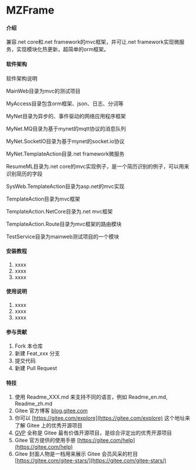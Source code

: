 # MZFrame

#### 介绍
兼容.net core和.net framework的mvc框架，并可让.net framework实现微服务，实现模块化热更新，超简单的orm框架。

#### 软件架构
软件架构说明

MainWeb目录为mvc的测试项目

MyAccess目录包含orm框架、json、日志、分词等

MyNet目录为异步的、事件驱动的网络应用程序框架

MyNet.MQ目录为基于mynet的mqtt协议的消息队列

MyNet.SocketIO目录为基于mynet的socket.io协议

MyNet.TemplateAction目录.net framework微服务

ResumeML目录为.net core的mvc实现例子，是一个简历识别的例子，可以用来识别简历的字段

SysWeb.TemplateAction目录为asp.net的mvc实现

TemplateAction目录为mvc框架

TemplateAction.NetCore目录为.net mvc框架

TemplateAction.Route目录为mvc框架的路由模块

TestService目录为mainweb测试项目的一个模块



#### 安装教程

1.  xxxx
2.  xxxx
3.  xxxx

#### 使用说明

1.  xxxx
2.  xxxx
3.  xxxx

#### 参与贡献

1.  Fork 本仓库
2.  新建 Feat_xxx 分支
3.  提交代码
4.  新建 Pull Request


#### 特技

1.  使用 Readme\_XXX.md 来支持不同的语言，例如 Readme\_en.md, Readme\_zh.md
2.  Gitee 官方博客 [blog.gitee.com](https://blog.gitee.com)
3.  你可以 [https://gitee.com/explore](https://gitee.com/explore) 这个地址来了解 Gitee 上的优秀开源项目
4.  [GVP](https://gitee.com/gvp) 全称是 Gitee 最有价值开源项目，是综合评定出的优秀开源项目
5.  Gitee 官方提供的使用手册 [https://gitee.com/help](https://gitee.com/help)
6.  Gitee 封面人物是一档用来展示 Gitee 会员风采的栏目 [https://gitee.com/gitee-stars/](https://gitee.com/gitee-stars/)
